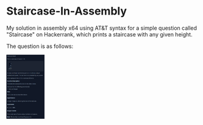 # Staircase-In-Assembly
My solution in assembly x64 using AT&T syntax for a simple question called "Staircase" on Hackerrank, which prints a staircase with any given height.

The question is as follows:

<img src='https://raw.githubusercontent.com/Dolyetyus/Staircase-In-Assembly/main/question.png' width='100'>
